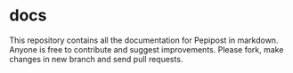 # docs
This repository contains all the documentation for Pepipost in markdown. Anyone is free to contribute and suggest improvements. Please fork, make changes in new branch and send pull requests.
